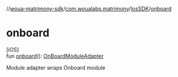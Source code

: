 //[woua-matrimony-sdk](../../../index.md)/[com.woualabs.matrimony](../index.md)/[IosSDK](index.md)/[onboard](onboard.md)

# onboard

[iOS]\
fun [onboard](onboard.md)(): [OnBoardModuleAdapter](../../com.woualabs.matrimony.adapter/-on-board-module-adapter/index.md)

Module adapter wraps Onboard module
